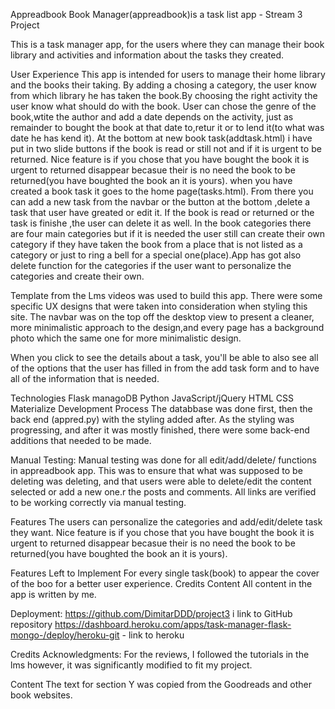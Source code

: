 Appreadbook
Book Manager(appreadbook)is a task list app - Stream 3 Project

This is a task manager app, for the users where they can manage their book library and activities and information about the tasks they created. 

User Experience
This app is intended for users  to manage their home library and the books their taking. By adding a chosing a category, the user know from which library he has taken the book.By choosing the right activity the user know what should do with the book. User can chose the genre of the book,wtite the author and add a date depends on the activity, just as remainder to bought the book at that date to,retur it or to lend it(to what was date he has kend it).
At the bottom at new book task(addtask.html) i have put in two  slide buttons if the book is read or still not and if it is urgent to be returned. Nice feature is if you chose that you have bought the book it is urgent to returned disappear becasue their is no need the book to be returned(you have boughted the book an it is yours). 
when you have created a book task it goes to the home page(tasks.html). From there you can add a new task from the navbar or the button at the bottom ,delete a task that user have greated or edit it. If the book is read or returned or the task is finishe ,the user  can delete it as well.
In the book categories there are four main categories but if it is needed the user still can create their own category if they have taken the book from a place that is not listed as a category or just to ring a bell for a special one(place).App has got also delete function for the categories if the user want to personalize the categories and create their own.

Template from the Lms videos was used to build this app. There were some specific UX designs that were taken into consideration when styling this site. The navbar was on the top off the desktop view to present a cleaner, more minimalistic approach to the design,and every page has a background photo which the same one for more minimalistic design. 

When you click to see the details about a  task, you'll be able to also see all of the options that the user has filled in from the add task form and to have all of the information  that is needed.




Technologies
Flask
managoDB
Python
JavaScript/jQuery
HTML
CSS
Materialize
Development Process
The  databbase was done first, then the back end (appred.py) with the styling added after. As the styling was progressing, and after it was mostly finished, there were some back-end additions that needed to be made.

Manual Testing:
Manual testing was done for all edit/add/delete/ functions in appreadbook app. This was to ensure that what was supposed to be deleting was deleting, and that users  were able to delete/edit the content selected or add a new one.r the posts and comments. All links are verified to be working correctly via manual testing.

Features
The users can personalize the categories and add/edit/delete task they want.
Nice feature is if you chose that you have bought the book it is urgent to returned disappear becasue their is no need the book to be returned(you have boughted the book an it is yours). 

Features Left to Implement
For every single task(book) to appear the cover of the boo for a better user experience.
Credits
Content
All content in the app  is written by me.


Deployment: 
https://github.com/DimitarDDD/project3 i link to GitHub repository
https://dashboard.heroku.com/apps/task-manager-flask-mongo-/deploy/heroku-git - link to heroku

Credits
Acknowledgments:
For the reviews, I followed the tutorials in the lms however, it was significantly modified to fit my project. 

Content
The text for section Y was copied from the Goodreads and other book websites. 



